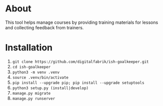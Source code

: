 # About
This tool helps manage courses by providing training materials for lessons and collecting feedback from trainers.

# Installation
1. `git clone https://github.com/digitalfabrik/ish-goalkeeper.git`
1. `cd ish-goalkeeper`
1. `python3 -m venv .venv`
1. `source .venv/bin/activate`
1. `pip install --upgrade pip; pip install --upgrade setuptools`
1. `python3 setup.py (install|develop)`
1. `manage.py migrate`
1. `manage.py runserver`

